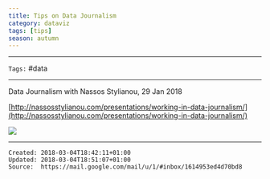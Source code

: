 ```yaml
---
title: Tips on Data Journalism
category: dataviz
tags: [tips]
season: autumn
---
```


---

`Tags:` #data

---

Data Journalism with Nassos Stylianou, 29 Jan 2018

[http://nassosstylianou.com/presentations/working-in-data-journalism/](http://nassosstylianou.com/presentations/working-in-data-journalism/)

![](../../assets/data-journalism-notes.jpeg)

---

    Created: 2018-03-04T18:42:11+01:00
    Updated: 2018-03-04T18:51:07+01:00
    Source:  https://mail.google.com/mail/u/1/#inbox/1614953ed4d70bd8
